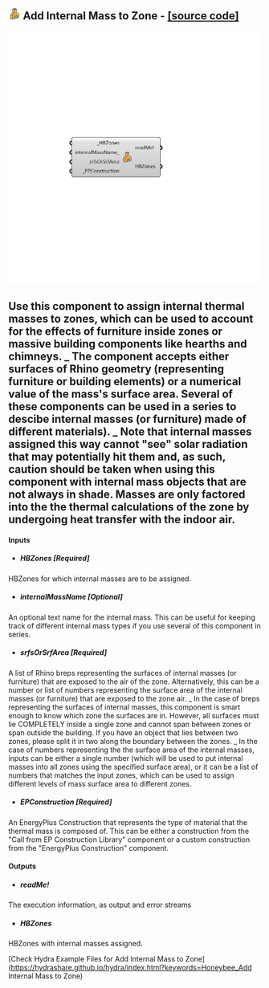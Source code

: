 ## ![](../../images/icons/Add_Internal_Mass_to_Zone.png) Add Internal Mass to Zone - [[source code]](https://github.com/mostaphaRoudsari/honeybee/tree/master/src/Honeybee_Add%20Internal%20Mass%20to%20Zone.py)

![](../../images/components/Add_Internal_Mass_to_Zone.png)

Use this component to assign internal thermal masses to zones, which can be used to account for the effects of furniture inside zones or massive building components like hearths and chimneys.
 _
 The component accepts either surfaces of Rhino geometry (representing furniture or building elements) or a numerical value of the mass's surface area.  Several of these components can be used in a series to descibe internal masses (or furniture) made of different materials).
 _
 Note that internal masses assigned this way cannot "see" solar radiation that may potentially hit them and, as such, caution should be taken when using this component with internal mass objects that are not always in shade.
 Masses are only factored into the the thermal calculations of the zone by undergoing heat transfer with the indoor air.
 -
 

#### Inputs
* ##### HBZones [Required]
HBZones for which internal masses are to be assigned.
* ##### internalMassName [Optional]
An optional text name for the internal mass.  This can be useful for keeping track of different internal mass types if you use several of this component in series.
* ##### srfsOrSrfArea [Required]
A list of Rhino breps representing the surfaces of internal masses (or furniture) that are exposed to the air of the zone.  Alternatively, this can be a number or list of numbers representing the surface area of the internal masses (or furniture) that are exposed to the zone air.
 _
 In the case of breps representing the surfaces of internal masses, this component is smart enough to know which zone the surfaces are in.  However, all surfaces must lie COMPLETELY inside a single zone and cannot span between zones or span outside the building.  If you have an object that lies between two zones, please split it in two along the boundary between the zones.
 _
 In the case of numbers representing the the surface area of the internal masses, inputs can be either a single number (which will be used to put internal masses into all zones using the specified surface area), or it can be a list of numbers that matches the input zones, which can be used to assign different levels of mass surface area to different zones.
* ##### EPConstruction [Required]
An EnergyPlus Construction that represents the type of material that the thermal mass is composed of.  This can be either a construction from the "Call from EP Construction Library" component or a custom construction from the "EnergyPlus Construction" component.

#### Outputs
* ##### readMe!
The execution information, as output and error streams
* ##### HBZones
HBZones with internal masses assigned.


[Check Hydra Example Files for Add Internal Mass to Zone](https://hydrashare.github.io/hydra/index.html?keywords=Honeybee_Add Internal Mass to Zone)